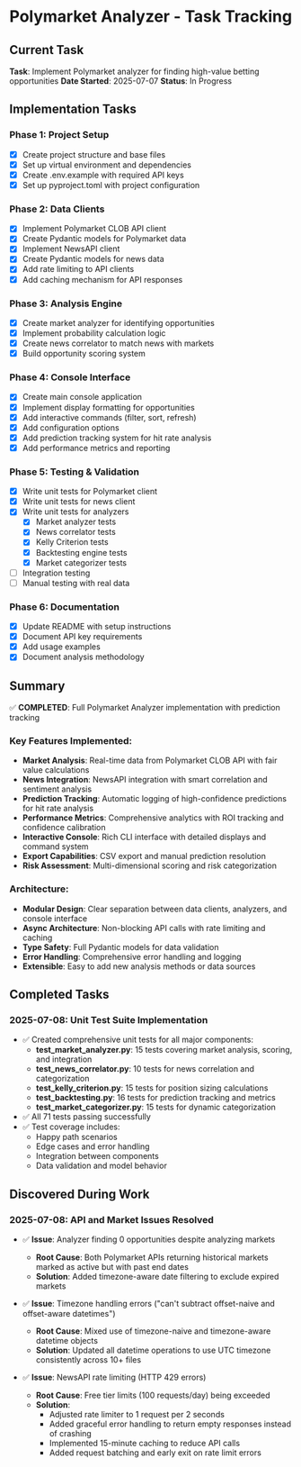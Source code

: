 # Polymarket Analyzer - Task Tracking

## Current Task
**Task**: Implement Polymarket analyzer for finding high-value betting opportunities
**Date Started**: 2025-07-07
**Status**: In Progress

## Implementation Tasks

### Phase 1: Project Setup
- [x] Create project structure and base files
- [x] Set up virtual environment and dependencies
- [x] Create .env.example with required API keys
- [x] Set up pyproject.toml with project configuration

### Phase 2: Data Clients
- [x] Implement Polymarket CLOB API client
- [x] Create Pydantic models for Polymarket data
- [x] Implement NewsAPI client
- [x] Create Pydantic models for news data
- [x] Add rate limiting to API clients
- [x] Add caching mechanism for API responses

### Phase 3: Analysis Engine
- [x] Create market analyzer for identifying opportunities
- [x] Implement probability calculation logic
- [x] Create news correlator to match news with markets
- [x] Build opportunity scoring system

### Phase 4: Console Interface
- [x] Create main console application
- [x] Implement display formatting for opportunities
- [x] Add interactive commands (filter, sort, refresh)
- [x] Add configuration options
- [x] Add prediction tracking system for hit rate analysis
- [x] Add performance metrics and reporting

### Phase 5: Testing & Validation
- [x] Write unit tests for Polymarket client
- [x] Write unit tests for news client
- [x] Write unit tests for analyzers
  - [x] Market analyzer tests
  - [x] News correlator tests
  - [x] Kelly Criterion tests
  - [x] Backtesting engine tests
  - [x] Market categorizer tests
- [ ] Integration testing
- [ ] Manual testing with real data

### Phase 6: Documentation
- [x] Update README with setup instructions
- [x] Document API key requirements
- [x] Add usage examples
- [x] Document analysis methodology

## Summary

✅ **COMPLETED**: Full Polymarket Analyzer implementation with prediction tracking

### Key Features Implemented:
- **Market Analysis**: Real-time data from Polymarket CLOB API with fair value calculations
- **News Integration**: NewsAPI integration with smart correlation and sentiment analysis  
- **Prediction Tracking**: Automatic logging of high-confidence predictions for hit rate analysis
- **Performance Metrics**: Comprehensive analytics with ROI tracking and confidence calibration
- **Interactive Console**: Rich CLI interface with detailed displays and command system
- **Export Capabilities**: CSV export and manual prediction resolution
- **Risk Assessment**: Multi-dimensional scoring and risk categorization

### Architecture:
- **Modular Design**: Clear separation between data clients, analyzers, and console interface
- **Async Architecture**: Non-blocking API calls with rate limiting and caching
- **Type Safety**: Full Pydantic models for data validation
- **Error Handling**: Comprehensive error handling and logging
- **Extensible**: Easy to add new analysis methods or data sources

## Completed Tasks
### 2025-07-08: Unit Test Suite Implementation
- ✅ Created comprehensive unit tests for all major components:
  - **test_market_analyzer.py**: 15 tests covering market analysis, scoring, and integration
  - **test_news_correlator.py**: 10 tests for news correlation and categorization
  - **test_kelly_criterion.py**: 15 tests for position sizing calculations
  - **test_backtesting.py**: 16 tests for prediction tracking and metrics
  - **test_market_categorizer.py**: 15 tests for dynamic categorization
- ✅ All 71 tests passing successfully
- ✅ Test coverage includes:
  - Happy path scenarios
  - Edge cases and error handling
  - Integration between components
  - Data validation and model behavior

## Discovered During Work

### 2025-07-08: API and Market Issues Resolved
- ✅ **Issue**: Analyzer finding 0 opportunities despite analyzing markets
  - **Root Cause**: Both Polymarket APIs returning historical markets marked as active but with past end dates
  - **Solution**: Added timezone-aware date filtering to exclude expired markets
  
- ✅ **Issue**: Timezone handling errors ("can't subtract offset-naive and offset-aware datetimes")
  - **Root Cause**: Mixed use of timezone-naive and timezone-aware datetime objects
  - **Solution**: Updated all datetime operations to use UTC timezone consistently across 10+ files
  
- ✅ **Issue**: NewsAPI rate limiting (HTTP 429 errors)
  - **Root Cause**: Free tier limits (100 requests/day) being exceeded
  - **Solution**: 
    - Adjusted rate limiter to 1 request per 2 seconds
    - Added graceful error handling to return empty responses instead of crashing
    - Implemented 15-minute caching to reduce API calls
    - Added request batching and early exit on rate limit errors